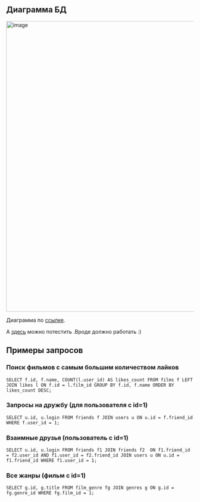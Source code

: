 ## Диаграмма БД

<img width="1108" height="779" alt="image" src="https://github.com/user-attachments/assets/351707de-9e40-4ebc-9034-c19d9089e773" />

Диаграмма по [ссылке](https://dbdiagram.io/d/Filmorate-68c86bb61ff9c616bdcb263c).

А [здесь](https://runsql.com/r/ca038b63a4cd91d4) можно потестить .Вроде должно работать :) 

## Примеры запросов

### Поиск фильмов с самым большим количеством лайков
`SELECT f.id,
       f.name,
       COUNT(l.user_id) AS likes_count
FROM films f
LEFT JOIN likes l ON f.id = l.film_id
GROUP BY f.id, f.name
ORDER BY likes_count DESC;
`

### Запросы на дружбу (для пользователя с id=1)
`
SELECT u.id, u.login
FROM friends f
JOIN users u ON u.id = f.friend_id
WHERE f.user_id = 1;
`

### Взаимные друзья (пользователь с id=1)
`
SELECT u.id, u.login
FROM friends f1
JOIN friends f2 
  ON f1.friend_id = f2.user_id
 AND f1.user_id = f2.friend_id
JOIN users u ON u.id = f1.friend_id
WHERE f1.user_id = 1;
`

### Все жанры (фильм с id=1)
`
SELECT g.id, g.title
FROM film_genre fg
JOIN genres g ON g.id = fg.genre_id
WHERE fg.film_id = 1;
`

